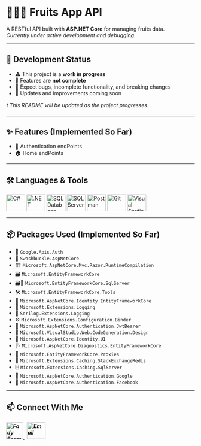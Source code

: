 # 🍎🍌🍉 Fruits App API

A RESTful API built with **ASP.NET Core** for managing fruits data.  
*Currently under active development and debugging.*

---

## 🚧 Development Status

- ⚠️ This project is a **work in progress**  
- 🚫 Features are **not complete**  
- 🐞 Expect bugs, incomplete functionality, and breaking changes  
- 🔄 Updates and improvements coming soon

❗ *This README will be updated as the project progresses.*

---

## ✨ Features (Implemented So Far)

- 🔐 Authentication endPoints
- 🏠 Home endPoints

---

## 🛠️ Languages & Tools
<p align="left"> 
        <img src="https://github.com/user-attachments/assets/371823a5-1412-4df5-bc39-8dbe2301d3b5" alt="C#" width="50" height="45"/>
        <img src="https://www.vectorlogo.zone/logos/dotnet/dotnet-official.svg" alt=".NET" width="50" height="45"/>
        <img src="https://github.com/user-attachments/assets/7c52a0af-9e04-4cb9-8a08-e492f9ea1ff1" alt="SQL Database" width="50" height="45"/>
        <img src="https://github.com/user-attachments/assets/92a8f8f5-b9cc-4ca4-88d8-b8ae33106ddb" alt="SQL Server" width="50" height="45"/> 
        <img src="https://www.vectorlogo.zone/logos/getpostman/getpostman-icon.svg" alt="Postman" width="50" height="45"/>
        <img src="https://www.vectorlogo.zone/logos/git-scm/git-scm-icon.svg" alt="Git" width="50" height="45"/>
        <img src="https://github.com/user-attachments/assets/77a7ebaf-391a-4c1f-b705-12323cbaaa98" alt="Visual Studio" width="50" height="45"/>
</p>

---

## 📦 Packages Used (Implemented So Far)

- 🔵 `Google.Apis.Auth`
- 📄 `Swashbuckle.AspNetCore`
- 🏗️ `Microsoft.AspNetCore.Mvc.Razor.RuntimeCompilation`
- 🗃️ `Microsoft.EntityFrameworkCore`
- 🗃️🔌 `Microsoft.EntityFrameworkCore.SqlServer`
- 🛠️ `Microsoft.EntityFrameworkCore.Tools`
- 🔐 `Microsoft.AspNetCore.Identity.EntityFrameworkCore`
- 📝 `Microsoft.Extensions.Logging`
- 📜 `Serilog.Extensions.Logging`
- ⚙️ `Microsoft.Extensions.Configuration.Binder`
- 🔑 `Microsoft.AspNetCore.Authentication.JwtBearer`
- 🎨 `Microsoft.VisualStudio.Web.CodeGeneration.Design`
- 👥 `Microsoft.AspNetCore.Identity.UI`
- 🩺 `Microsoft.AspNetCore.Diagnostics.EntityFrameworkCore`
- 👻 `Microsoft.EntityFrameworkCore.Proxies`
- 🧠 `Microsoft.Extensions.Caching.StackExchangeRedis`
- 🗄️ `Microsoft.Extensions.Caching.SqlServer`
- 🔵 `Microsoft.AspNetCore.Authentication.Google`
- 📘 `Microsoft.AspNetCore.Authentication.Facebook`

---

## 📫 Connect With Me
<h5 align="left"> 
<a href="https://www.linkedin.com/in/fady-esam/" target="_blank"> 
  <img src="https://raw.githubusercontent.com/rahuldkjain/github-profile-readme-generator/master/src/images/icons/Social/linked-in-alt.svg" alt="Fady Esam" height="45" width="45" /> 
  </a> 
   &nbsp;
  <a href="mailto:fady.esam.0101@gmail.com" target="_blank"> 
    <img src="https://cdn-icons-png.flaticon.com/512/732/732200.png" alt="Email" height="45" width="50" /> 
</a> 
</h5>




